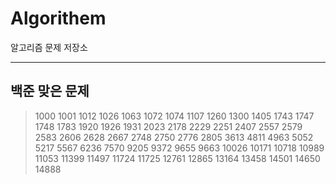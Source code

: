 # Algorithem

알고리즘 문제 저장소

<hr/>

## 백준 맞은 문제

> 1000 1001 1012 1026 1063 1072 1074 1107 1260 1300 1405 1743 1747 1748 1783 1920 1926 1931 2023 2178 2229 2251 2407 2557 2579 2583 2606 2628 2667 2748 2750 2776 2805 3613 4811 4963 5052 5217 5567 6236 7570 9205 9372 9655 9663 10026 10171 10718 10989 11053 11399 11497 11724 11725 12761 12865 13164 13458 14501 14650 14888
